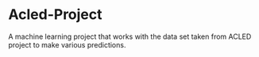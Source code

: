 # Acled-Project
A machine learning project that works with the data set taken from ACLED project to make various predictions.
